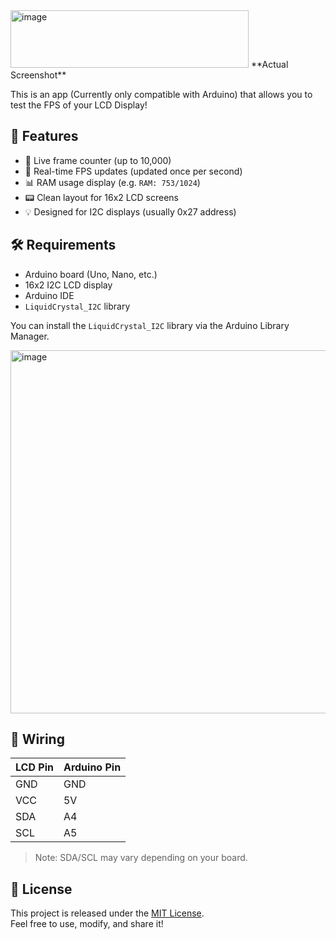 <img width="381" height="92" alt="image" src="https://github.com/user-attachments/assets/fbeb87f3-2254-4408-887e-86125528eda0" />
**Actual Screenshot**

This is an app (Currently only compatible with Arduino) that allows you to test the FPS of your LCD Display!

## 🚀 Features

- 🔢 Live frame counter (up to 10,000)
- 🎯 Real-time FPS updates (updated once per second)
- 📊 RAM usage display (e.g. `RAM: 753/1024`)
- 📟 Clean layout for 16x2 LCD screens
- 💡 Designed for I2C displays (usually 0x27 address)

## 🛠 Requirements

- Arduino board (Uno, Nano, etc.)
- 16x2 I2C LCD display
- Arduino IDE
- `LiquidCrystal_I2C` library

You can install the `LiquidCrystal_I2C` library via the Arduino Library Manager.

<img width="2625" height="581" alt="image" src="https://github.com/user-attachments/assets/b317ab84-cdac-4244-a07d-6812c3f0f299" />

## 🔧 Wiring

| LCD Pin | Arduino Pin |
|---------|-------------|
| GND     | GND         |
| VCC     | 5V          |
| SDA     | A4          |
| SCL     | A5          |

> Note: SDA/SCL may vary depending on your board.

## 📄 License

This project is released under the [MIT License](LICENSE).  
Feel free to use, modify, and share it!
